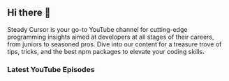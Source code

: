 ## Hi there 👋

Steady Cursor is your go-to YouTube channel for cutting-edge programming insights aimed at developers at all stages of their careers, from juniors to seasoned pros. Dive into our content for a treasure trove of tips, tricks, and the best npm packages to elevate your coding skills.

### Latest YouTube Episodes

<!-- BEGIN YOUTUBE-CARDS -->

<!-- END YOUTUBE-CARDS -->
